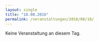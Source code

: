 ```yaml
---
layout: single
title: "18.08.2016"
permalink: /veranstaltungen/2016/08/18/
---
```


Keine Veranstaltung an diesem Tag.

